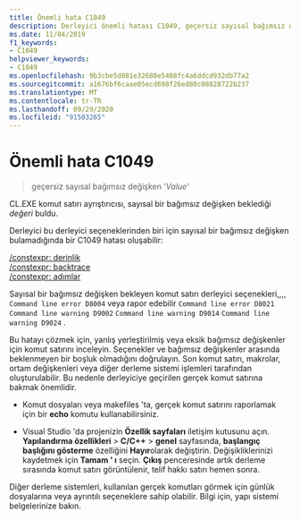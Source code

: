 ```yaml
---
title: Önemli hata C1049
description: Derleyici önemli hatası C1049, geçersiz sayısal bağımsız değişken açıklar ve bu sorunu nasıl çözebileceğinizi açıklar.
ms.date: 11/04/2019
f1_keywords:
- C1049
helpviewer_keywords:
- C1049
ms.openlocfilehash: 9b3cbe5d081e32680e5408fc4a6ddcd932db77a2
ms.sourcegitcommit: a1676bf6caae05ecd698f26ed80c08828722b237
ms.translationtype: MT
ms.contentlocale: tr-TR
ms.lasthandoff: 09/29/2020
ms.locfileid: "91503265"
---
```

# <a name="fatal-error-c1049"></a>Önemli hata C1049

> geçersiz sayısal bağımsız değişken '*Value*'

CL.EXE komut satırı ayrıştırıcısı, sayısal bir bağımsız değişken beklediği *değeri* buldu.

Derleyici bu derleyici seçeneklerinden biri için sayısal bir bağımsız değişken bulamadığında bir C1049 hatası oluşabilir:

[/constexpr: derinlik](../../build/reference/constexpr-control-constexpr-evaluation.md)\
[/constexpr: backtrace](../../build/reference/constexpr-control-constexpr-evaluation.md)\
[/constexpr: adımlar](../../build/reference/constexpr-control-constexpr-evaluation.md)

Sayısal bir bağımsız değişken bekleyen komut satırı derleyici seçenekleri,,,, `Command line error D8004` veya rapor edebilir `Command line error D8021` `Command line warning D9002` `Command line warning D9014` `Command line warning D9024` .

Bu hatayı çözmek için, yanlış yerleştirilmiş veya eksik bağımsız değişkenler için komut satırını inceleyin. Seçenekler ve bağımsız değişkenler arasında beklenmeyen bir boşluk olmadığını doğrulayın. Son komut satırı, makrolar, ortam değişkenleri veya diğer derleme sistemi işlemleri tarafından oluşturulabilir. Bu nedenle derleyiciye geçirilen gerçek komut satırına bakmak önemlidir.

- Komut dosyaları veya makefiles 'ta, gerçek komut satırını raporlamak için bir **echo** komutu kullanabilirsiniz.

- Visual Studio 'da projenizin **Özellik sayfaları** iletişim kutusunu açın. **Yapılandırma özellikleri**  >  **C/C++**  >  **genel** sayfasında, **başlangıç başlığını gösterme** özelliğini **Hayır**olarak değiştirin. Değişikliklerinizi kaydetmek için **Tamam ' ı** seçin. **Çıkış** penceresinde artık derleme sırasında komut satırı görüntülenir, telif hakkı satırı hemen sonra.

Diğer derleme sistemleri, kullanılan gerçek komutları görmek için günlük dosyalarına veya ayrıntılı seçeneklere sahip olabilir. Bilgi için, yapı sistemi belgelerinize bakın.
